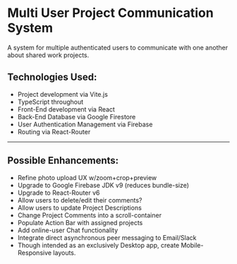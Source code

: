 # Multi User Project Communication System

A system for multiple authenticated users to communicate with one another about shared work projects.

## Technologies Used:

* Project development via Vite.js
* TypeScript throughout
* Front-End development via React
* Back-End Database via Google Firestore
* User Authentication Management via Firebase
* Routing via React-Router

---

## Possible Enhancements:
* Refine photo upload UX w/zoom+crop+preview
* Upgrade to Google Firebase JDK v9 (reduces bundle-size)
* Upgrade to React-Router v6
* Allow users to delete/edit their comments?
* Allow users to update Project Descriptions
* Change Project Comments into a scroll-container
* Populate Action Bar with assigned projects
* Add online-user Chat functionality
* Integrate direct asynchronous peer messaging to Email/Slack
* Though intended as an exclusively Desktop app, create Mobile-Responsive layouts.